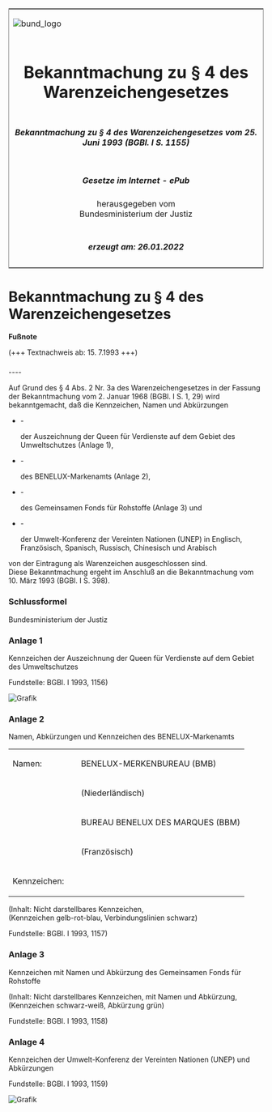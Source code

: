 <span id="DECKBLATT.html"></span>

<table border="0" frame="border" width="100%">

<tr valign="top">

<td align="left">

![bund\_logo](BfJ_2021_Web_de_de.gif)

</td>

<td align="right">

 

</td>

</tr>

<tr align="center" valign="middle">

<td colspan="2">

# Bekanntmachung zu § 4 des Warenzeichengesetzes

</td>

</tr>

<tr align="center" valign="middle">

<td colspan="2">

##### Bekanntmachung zu § 4 des Warenzeichengesetzes vom 25. Juni 1993 (BGBl. I S. 1155)

</td>

</tr>

<tr align="center" valign="middle">

<td colspan="2">

  
  

##### Gesetze im Internet - ePub  
  
herausgegeben vom  
Bundesministerium der Justiz

</td>

</tr>

<tr align="center" valign="bottom">

<td colspan="2">

  
  

##### erzeugt am: 26.01.2022

</td>

</tr>

</table>

<span id="BJNR115500993.html"></span>

# Bekanntmachung zu § 4 des Warenzeichengesetzes

<div>

  
**Fußnote**

<div class="jnhtml">

<div>

<div class="jurAbsatz">

(+++ Textnachweis ab: 15. 7.1993 +++)

</div>

</div>

</div>

</div>

<span id="BJNR115500993BJNE000100307.html"></span>

###   
\----

<div>

<div class="jnhtml">

<div>

<div class="jurAbsatz">

Auf Grund des § 4 Abs. 2 Nr. 3a des Warenzeichengesetzes in der Fassung
der Bekanntmachung vom 2. Januar 1968 (BGBl. I S. 1, 29) wird
bekanntgemacht, daß die Kennzeichen, Namen und Abkürzungen

  - \-
    
    <div style="">
    
    der Auszeichnung der Queen für Verdienste auf dem Gebiet des
    Umweltschutzes (Anlage 1),
    
    </div>

  - \-
    
    <div style="">
    
    des BENELUX-Markenamts (Anlage 2),
    
    </div>

  - \-
    
    <div style="">
    
    des Gemeinsamen Fonds für Rohstoffe (Anlage 3) und
    
    </div>

  - \-
    
    <div style="">
    
    der Umwelt-Konferenz der Vereinten Nationen (UNEP) in Englisch,
    Französisch, Spanisch, Russisch, Chinesisch und Arabisch
    
    </div>

von der Eintragung als Warenzeichen ausgeschlossen sind.  
Diese Bekanntmachung ergeht im Anschluß an die Bekanntmachung vom 10.
März 1993 (BGBl. I S. 398).

</div>

</div>

</div>

</div>

<span id="BJNR115500993BJNE000900307.html"></span>

### Schlussformel  

<div>

<div class="jnhtml">

<div>

<div class="jurAbsatz">

Bundesministerium der Justiz

</div>

</div>

</div>

</div>

<span id="BJNR115500993BJNE000200307.html"></span>

### Anlage 1  
Kennzeichen der Auszeichnung der Queen für Verdienste auf dem Gebiet des Umweltschutzes

<div>

<div class="jnhtml">

<div>

<div class="jurAbsatz">

  

<div class="kommentar_Fundstelle">

Fundstelle: BGBl. I 1993, 1156)

</div>

  
![Grafik](bgbl1_1993_j1156_0010.jpeg)

</div>

</div>

</div>

</div>

<span id="BJNR115500993BJNE000300307.html"></span>

### Anlage 2  
Namen, Abkürzungen und Kennzeichen des BENELUX-Markenamts

<div>

<div class="jnhtml">

<div>

<div class="jurAbsatz">

<table style="border: none;">

<colgroup>

<col align="left" width="29%">

</col>

<col align="left" width="71%">

</col>

</colgroup>

<tbody valign="top">

<tr>

<td style rowspan="4" align="left" valign="top" charoff="50">

Namen:

</div>

</div>

</div>

</div>

</td>

<td style align="left" valign="top" charoff="50">

BENELUX-MERKENBUREAU (BMB)

</td>

</tr>

<tr>

<td style align="left" valign="top" charoff="50">

(Niederländisch)

</td>

</tr>

<tr>

<td style align="left" valign="top" charoff="50">

BUREAU BENELUX DES MARQUES (BBM)

</td>

</tr>

<tr>

<td style align="left" valign="top" charoff="50">

(Französisch)

</td>

</tr>

<tr>

<td style align="left" valign="top" charoff="50">

Kennzeichen:

</td>

<td style align="left" valign="top" charoff="50">

 

</td>

</tr>

</tbody>

</table>

  
  

<div class="kommentar_Hinweis">

(Inhalt: Nicht darstellbares Kennzeichen,  
(Kennzeichen gelb-rot-blau, Verbindungslinien schwarz)

</div>

  

<div class="kommentar_Fundstelle">

Fundstelle: BGBl. I 1993, 1157)

</div>

</div>

</div>

</div>

</div>

<span id="BJNR115500993BJNE000400307.html"></span>

### Anlage 3  
Kennzeichen mit Namen und Abkürzung des Gemeinsamen Fonds für Rohstoffe

<div>

<div class="jnhtml">

<div>

<div class="jurAbsatz">

<div class="kommentar_Hinweis">

(Inhalt: Nicht darstellbares Kennzeichen, mit Namen und Abkürzung,  
(Kennzeichen schwarz-weiß, Abkürzung grün)

</div>

  

<div class="kommentar_Fundstelle">

Fundstelle: BGBl. I 1993, 1158)

</div>

</div>

</div>

</div>

</div>

<span id="BJNR115500993BJNE000500307.html"></span>

### Anlage 4  
Kennzeichen der Umwelt-Konferenz der Vereinten Nationen (UNEP) und Abkürzungen

<div>

<div class="jnhtml">

<div>

<div class="jurAbsatz">

  

<div class="kommentar_Fundstelle">

Fundstelle: BGBl. I 1993, 1159)

</div>

  
![Grafik](bgbl1_1993_j1159_0010.jpeg)

</div>

</div>

</div>

</div>
